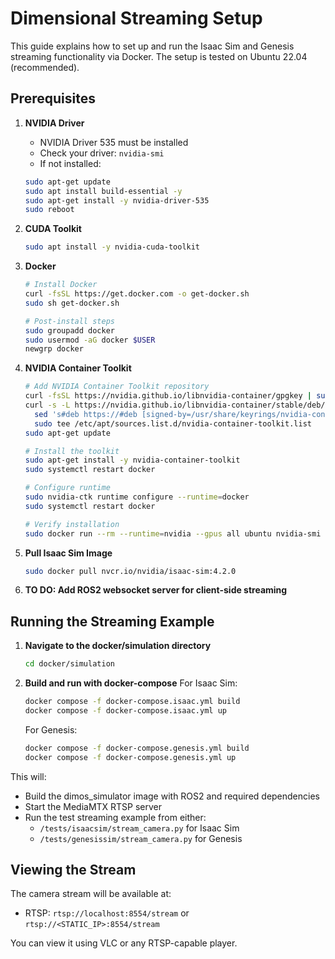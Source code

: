 # Dimensional Streaming Setup

This guide explains how to set up and run the Isaac Sim and Genesis streaming functionality via Docker. The setup is tested on Ubuntu 22.04 (recommended).

## Prerequisites

1. **NVIDIA Driver**
   - NVIDIA Driver 535 must be installed
   - Check your driver: `nvidia-smi`
   - If not installed:
   ```bash
   sudo apt-get update
   sudo apt install build-essential -y
   sudo apt-get install -y nvidia-driver-535
   sudo reboot
   ```

2. **CUDA Toolkit**
   ```bash
   sudo apt install -y nvidia-cuda-toolkit
   ```

3. **Docker**
   ```bash
   # Install Docker
   curl -fsSL https://get.docker.com -o get-docker.sh
   sudo sh get-docker.sh

   # Post-install steps
   sudo groupadd docker
   sudo usermod -aG docker $USER
   newgrp docker
   ```

4. **NVIDIA Container Toolkit**
   ```bash
   # Add NVIDIA Container Toolkit repository
   curl -fsSL https://nvidia.github.io/libnvidia-container/gpgkey | sudo gpg --dearmor -o /usr/share/keyrings/nvidia-container-toolkit-keyring.gpg
   curl -s -L https://nvidia.github.io/libnvidia-container/stable/deb/nvidia-container-toolkit.list | \
     sed 's#deb https://#deb [signed-by=/usr/share/keyrings/nvidia-container-toolkit-keyring.gpg] https://#g' | \
     sudo tee /etc/apt/sources.list.d/nvidia-container-toolkit.list
   sudo apt-get update

   # Install the toolkit
   sudo apt-get install -y nvidia-container-toolkit
   sudo systemctl restart docker

   # Configure runtime
   sudo nvidia-ctk runtime configure --runtime=docker
   sudo systemctl restart docker

   # Verify installation
   sudo docker run --rm --runtime=nvidia --gpus all ubuntu nvidia-smi
   ```

5. **Pull Isaac Sim Image**
   ```bash
   sudo docker pull nvcr.io/nvidia/isaac-sim:4.2.0
   ```

6. **TO DO: Add ROS2 websocket server for client-side streaming**

## Running the Streaming Example

1. **Navigate to the docker/simulation directory**
   ```bash
   cd docker/simulation
   ```

2. **Build and run with docker-compose**
   For Isaac Sim:
   ```bash
   docker compose -f docker-compose.isaac.yml build
   docker compose -f docker-compose.isaac.yml up
   ```

   For Genesis:
   ```bash
   docker compose -f docker-compose.genesis.yml build
   docker compose -f docker-compose.genesis.yml up
   ```

This will:
- Build the dimos_simulator image with ROS2 and required dependencies
- Start the MediaMTX RTSP server
- Run the test streaming example from either:
  - `/tests/isaacsim/stream_camera.py` for Isaac Sim
  - `/tests/genesissim/stream_camera.py` for Genesis

## Viewing the Stream

The camera stream will be available at: 

- RTSP: `rtsp://localhost:8554/stream` or `rtsp://<STATIC_IP>:8554/stream`

You can view it using VLC or any RTSP-capable player.